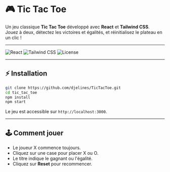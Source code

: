
# 🎮 Tic Tac Toe 

Un jeu classique **Tic Tac Toe** développé avec **React** et **Tailwind CSS**.  
Jouez à deux, détectez les victoires et égalités, et réinitialisez le plateau en un clic !

---

![React](https://img.shields.io/badge/React-61DAFB?style=for-the-badge&logo=react&logoColor=white)
![Tailwind CSS](https://img.shields.io/badge/TailwindCSS-38B2AC?style=for-the-badge&logo=tailwind-css&logoColor=white)
![License](https://img.shields.io/badge/License-MIT-green?style=for-the-badge)

---

## ⚡ Installation 

```bash
git clone https://github.com/djelines/TicTacToe.git
cd tic_tac_toe
npm install
npm start
````

Le jeu est accessible sur `http://localhost:3000`.

---

## 🕹️ Comment jouer

* Le joueur X commence toujours.
* Cliquez sur une case pour placer X ou O.
* Le titre indique le gagnant ou l'égalité.
* Cliquez sur **Reset** pour recommencer.


